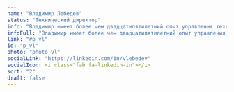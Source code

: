 ```yaml
---
name: "Владимир Лебедев"
status: "Технический директор"
info: "Владимир имеет более чем двадцатипятилетний опыт управления технологиями в финтехе, телекоммуникационных и медиакомпаниях. Его заслугами являются и создание первого узла FidoNet в Советском Союзе, и первое приложение для дистанционного банковского обслуживания с использованием криптографии асимметричных ключей в России, и первый интернет-провайдер в Западной Сибири."
infoFull: "Владимир имеет более чем двадцатипятилетний опыт управления технологиями в финтехе, телекоммуникационных и медиакомпаниях. Его заслугами являются и создание первого узла FidoNet в Советском Союзе, и первое приложение для дистанционного банковского обслуживания с использованием криптографии асимметричных ключей в России, и первый интернет-провайдер в Западной Сибири. Владимир был генеральным директором российской фондовой биржи, где создал ее торговую систему и сетевую инфраструктуру. Он занимал руководящие должности в Вымпелкоме (VEON) (телекоммуникационной компании с более чем 200 миллионами абонентов), Сбербанке (крупнейшем банке Восточной Европы), Московской городской телефонной сети, Orange Business Services, Lucent Technologies и Mail.Ru Group (крупнейшая интернет-медиа компания в России). За свою карьеру он возглавил и успешно реализовал множество передовых проектов, в дополнение к запуску собственных компаний (CPM и Cybertonica)."
link: "#p_vl"
id: "p_vl"
photo: "photo_vl"
socialLink: "https://linkedin.com/in/vlebedev"
socialIcon: <i class="fab fa-linkedin-in"></i>
sort: "2"
draft: false
---
```

